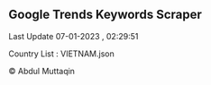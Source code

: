

## Google Trends Keywords Scraper 
 
Last Update 07-01-2023 , 02:29:51

Country List :
VIETNAM.json



© Abdul Muttaqin 
